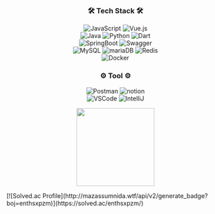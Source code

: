 
<!--
**sjpark-08/sjpark-08** is a ✨ _special_ ✨ repository because its `README.md` (this file) appears on your GitHub profile.

Here are some ideas to get you started:

- 🔭 I’m currently working on ...
- 🌱 I’m currently learning ...
- 👯 I’m looking to collaborate on ...
- 🤔 I’m looking for help with ...
- 💬 Ask me about ...
- 📫 How to reach me: ...
- 😄 Pronouns: ...
- ⚡ Fun fact: ...
-->

<div align="center">
  <h3>🛠️ Tech Stack 🛠️</h3>
  <img alt="JavaScript" src="https://img.shields.io/badge/javascript-F7DF1E?style=for-the-badge&logo=javascript&logoColor=black">
  <img alt="Vue.js" src="https://img.shields.io/badge/vue.js-4FC08D?style=for-the-badge&logo=vue.js&logoColor=white">
  <br>
  <img alt="Java" src="https://img.shields.io/badge/Java-ED8B00?style=for-the-badge&logo=openjdk&logoColor=white"/>
  <img alt="Python" src="https://img.shields.io/badge/Python-3776AB?style=for-the-badge&logo=python&logoColor=FFFFFF"/>
  <img alt="Dart" src="https://img.shields.io/badge/Dart-0175C2?style=for-the-badge&logo=dart&logoColor=FFFFFF"/>
  <br>
  <img alt="SpringBoot" src="https://img.shields.io/badge/Spring Boot-6DB33F?style=for-the-badge&logo=springboot&logoColor=FFFFFF"/>
  <img alt="Swagger" src="https://img.shields.io/badge/Swagger-85EA2D?style=for-the-badge&logo=Swagger&logoColor=black" alt="icon" />
  <br>
  <img alt="MySQL" src="https://img.shields.io/badge/MySQL-4479A1?style=for-the-badge&logo=mysql&logoColor=FFFFFF"/>
  <img alt="mariaDB" src="https://img.shields.io/badge/mariaDB-003545?style=for-the-badge&logo=mariaDB&logoColor=white">
  <img alt="Redis" src="https://img.shields.io/badge/Redis-DC382D?style=for-the-badge&logo=redis&logoColor=FFFFFF"/>
  <br>
  <img alt="Docker" src ="https://img.shields.io/badge/Docker-2496ED.svg?&style=for-the-badge&logo=Docker&logoColor=white"/>
  <br>
  <h3>⚙️ Tool ⚙️</h3>
  <img alt="Postman" src="https://img.shields.io/badge/Postman-FF6C37?style=for-the-badge&logo=Postman&logoColor=white" alt="icon" />
  <img alt="notion" src="https://img.shields.io/badge/notion-000000?style=for-the-badge&logo=notion&logoColor=white" alt="icon" />
  <br>
  <img alt="VSCode" src ="https://img.shields.io/badge/VSCODE-007ACC.svg?&style=for-the-badge&logo=VisualStudioCode&logoColor=white"/>
  <img alt="IntelliJ" src="https://img.shields.io/badge/IntelliJ IDEA-%23FF9900?style=for-the-badge&logo=intellij idea&logoColor=white" />
</div>

<p align="center">
  <a href="https://github.com/sjpark-08">
    <img align="center" src="https://github-readme-stats.vercel.app/api/top-langs/?username=sjpark-08&layout=compact&theme=dracula" height="180" />
  </a>
</p>
    [![Solved.ac Profile](http://mazassumnida.wtf/api/v2/generate_badge?boj=enthsxpzm)](https://solved.ac/enthsxpzm/)



